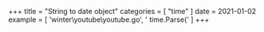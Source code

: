 +++
title = "String to date object"
categories = [ "time" ]
date = 2021-01-02
example = [
   'winter\youtube\youtube.go', ' time.Parse('
]
+++
